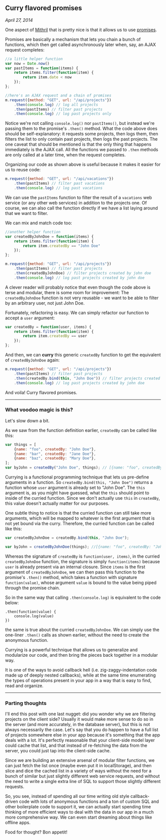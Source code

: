 ## Curry flavored promises

*April 27, 2014*

One aspect of [Mithril](http://lhorie.github.io/mithril) that is pretty nice is that it allows us to use [promises](http://lhorie.github.io/mithril/mithril.deferred.html).

Promises are basically a mechanism that lets you chain a bunch of functions, which then get called asynchronously later when, say, an AJAX request completes:

```javascript
//a little helper function
var now = Date.now()
var pastItems = function(items) {
	return items.filter(function(item) {
		return item.date < now
	});
};

//here's an AJAX request and a chain of promises
m.request({method: "GET", url: "/api/projects"})
	.then(console.log) // log all projects
	.then(pastItems) // filter past projects
	.then(console.log) // log past projects only
```

Notice we're not calling `console.log()` nor `pastItems()`, but instead we're passing them to the promise's `.then()` method. What the code above does should be self-explanatory: it requests some projects, then logs them, then filters the list to only contain past projects, then logs the past projects. The one caveat that should be mentioned is that the only thing that happens immediately is the AJAX call. All the functions we passed to `.then` methods are only called at a later time, when the request completes.

Organizing our code as shown above is useful because it makes it easier for us to reuse code:

```javascript
m.request({method: "GET", url: "/api/vacations"})
	.then(pastItems) // filter past vacations
	.then(console.log) // log past vacations
```

We can use the `pastItems` function to filter the result of a `vacations` web service (or any other web services) in addition to the projects one. Of course, we can also call the function directly if we have a list laying around that we want to filter.

We can mix and match code too:

```javascript
//another helper function
var createdByJohnDoe = function(items) {
	return items.filter(function(item) {
		return item.createdBy == "John Doe"
	});
};

m.request({method: "GET", url: "/api/projects"})
	.then(pastItems) // filter past projects
	.then(createdByJohnDoe) // filter projects created by john doe
	.then(console.log) // log past projects created by john doe
```

A clever reader will probably notice that even though the code above is terse and modular, there is some room for improvement: The `createdByJohnDoe` function is not very reusable - we want to be able to filter by an arbitrary user, not just John Doe.

Fortunately, refactoring is easy. We can simply refactor our function to accept a `user` argument:

```javascript
var createdBy = function(user, items) {
	return items.filter(function(item) {
		return item.createdBy == user
	});
};
```

And then, we can **curry** this generic `createdBy` function to get the equivalent of `createdByJohnDoe` again:

```javascript
m.request({method: "GET", url: "/api/projects"})
	.then(pastItems) // filter past projects
	.then(createdBy.bind(this, "John Doe")) // filter projects created by john doe
	.then(console.log) // log past projects created by john doe
```

And voila! Curry flavored promises.

---

### What voodoo magic is this?

Let's slow down a bit.

As we saw from the function definition earlier, `createdBy` can be called like this:

```javascript
var things = [
	{name: "foo", createdBy: "John Doe"},
	{name: "bar", createdBy: "Jane Doe"},
	{name: "baz", createdBy: "Mary Doe"},
];
var byJohn = createdBy("John Doe", things); // [{name: "foo", createdBy: "John Doe"}]
```

Currying is a functional programming technique that lets us pre-define arguments in a function. So `createdBy.bind(this, "John Doe")` returns a function whose `user` argument is already set to "John Doe". The `this` argument is, as you might have guessed, what the `this` should point to inside of the curried function. Since we don't actually use `this` in `createdBy`, this value doesn't actually matter for our purposes.

One subtle thing to notice is that the curried function can still take more arguments, which will be mapped to whatever is the first argument that is not yet bound via the curry. Therefore, the curried function can be called like this:

```javascript
var createdByJohnDoe = createdBy.bind(this, "John Doe");

var byJohn = createdByJohnDoe(things); //[{name: "foo", createdBy: "John Doe"}]
```

Whereas the signature of `createdBy` is `function(user, items)`, in the curried `createdByJohnDoe` function, the signature is simply `function(items)` because `user` is already present via an internal closure. Since `items` is the first argument of `createdByJohnDoe`, we can then pass this function to the promise's `.then()` method, which takes a function with signature `function(value)`, whose argument `value` is bound to the value being piped through the promise chain.

So in the same way that calling `.then(console.log)` is equivalent to the code below:

```
.then(function(value) {
	console.log(value)
})
```

the same is true about the curried `createdByJohnDoe`. We can simply use the one-liner `.then()` calls as shown earlier, without the need to create the anonymous function.

Currying is a powerful technique that allows us to generalize and modularize our code, and then bring the pieces back together in a modular way.

It is one of the ways to avoid callback hell (i.e. zig-zaggy-indentation code made up of deeply nested callbacks), while at the same time enumerating the types of operations present in your app in a way that is easy to find, read and organize.

---

### Parting thoughts

I'll end this post with one last nugget: did you wonder why we are filtering projects on the client side? Usually it would make more sense to do so in the server (and more accurately, in the database server), but this is not always necessarily the case. Let's say that you do happen to have a full list of projects somewhere else in your app because it's something that the app deals with a lot. It's perfectly reasonable that your client-side model layer could cache that list, and that instead of re-fetching the data from the server, you could just tap into the client-side cache.

Since we are building an extensive arsenal of modular filter functions, we can just fetch the list once (maybe even put it in localStorage), and then slice and dice the cached list in a variety of ways without the need for a bunch of similar but just slightly different web service requests, and without the need to write a single extra line of SQL to support those slightly different requests.

So, you see, instead of spending all our time writing old style callback-driven code with lots of anonymous functions and a ton of custom SQL and other boilerplate code to support it, we can actually start spending time thinking of more efficient ways to deal with the data in our app in a much more comprehensive way. We can even start dreaming about things like offline apps.

Food for thought? Bon appetit!